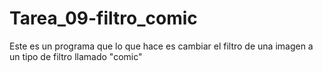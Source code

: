 # Tarea_09-filtro_comic
Este es un programa que lo que hace es cambiar el filtro de una imagen a un tipo de filtro llamado "comic"
